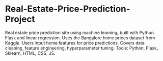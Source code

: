# Real-Estate-Price-Prediction-Project
Real estate price prediction site using machine learning, built with Python Flask and linear regression. Uses the Bangalore home prices dataset from Kaggle. Users input home features for price predictions. Covers data cleaning, feature engineering, hyperparameter tuning. Tools: Python, Flask, Sklearn, HTML, CSS, JS.
